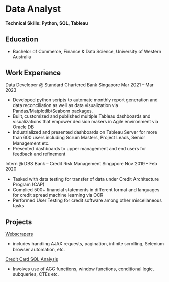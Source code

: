 # Data Analyst

#### Technical Skills: Python, SQL, Tableau

## Education
- Bachelor of Commerce, Finance & Data Science, University of Western Australia

## Work Experience
Data Developer @ Standard Chartered Bank 	Singapore Mar 2021 – Mar 2023

-	Developed python scripts to automate monthly report generation and data reconciliation as well as data visualization via Pandas/Matplotlib/Seaborn packages.
-	Built, customized and published multiple Tableau dashboards and visualizations that empower decision makers in Agile environment via Oracle DB
-	Industrialized and presented dashboards on Tableau Server for more than 600 users including Scrum Masters, Project Leads, Senior Management etc.
-	Presented dashboards to upper management and end users for feedback and refinement

Intern @ DBS Bank – Credit Risk Management	Singapore Nov 2019 – Feb 2020

-	Tasked with data testing for transfer of data under Credit Architecture Program (CAP)
-	Complied 500+ financial statements in different format and languages for credit spread machine learning via OCR
-	Performed User Testing for credit software among other miscellaneous tasks

## Projects
[Webscrapers](https://github.com/Felixfys/web-scrapers)
 - includes handling AJAX requests, pagination, infinite scrolling, Selenium browser automation, etc.

[Credit Card SQL Analysis](https://github.com/Felixfys/Projects/tree/main/Credit_Card_Data_Analysis)
- Involves use of AGG functions, window functions, conditional logic, subqueries, CTEs etc.
